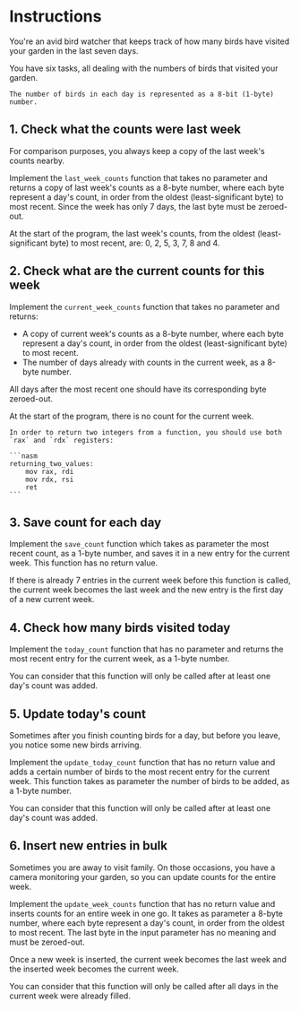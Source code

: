 # Instructions

You're an avid bird watcher that keeps track of how many birds have visited your garden in the last seven days.

You have six tasks, all dealing with the numbers of birds that visited your garden.

~~~~exercism/note
The number of birds in each day is represented as a 8-bit (1-byte) number.
~~~~

## 1. Check what the counts were last week

For comparison purposes, you always keep a copy of the last week's counts nearby.

Implement the `last_week_counts` function that takes no parameter and returns a copy of last week's counts as a 8-byte number, where each byte represent a day's count, in order from the oldest (least-significant byte) to most recent.
Since the week has only 7 days, the last byte must be zeroed-out.

At the start of the program, the last week's counts, from the oldest (least-significant byte) to most recent, are: 0, 2, 5, 3, 7, 8 and 4.

## 2. Check what are the current counts for this week

Implement the `current_week_counts` function that takes no parameter and returns:

- A copy of current week's counts as a 8-byte number, where each byte represent a day's count, in order from the oldest (least-significant byte) to most recent.
- The number of days already with counts in the current week, as a 8-byte number.

All days after the most recent one should have its corresponding byte zeroed-out.

At the start of the program, there is no count for the current week.

~~~~exercism/note
In order to return two integers from a function, you should use both `rax` and `rdx` registers:

```nasm
returning_two_values:
    mov rax, rdi
    mov rdx, rsi
    ret
```
~~~~

## 3. Save count for each day

Implement the `save_count` function which takes as parameter the most recent count, as a 1-byte number, and saves it in a new entry for the current week.
This function has no return value.

If there is already 7 entries in the current week before this function is called, the current week becomes the last week and the new entry is the first day of a new current week.

## 4. Check how many birds visited today

Implement the `today_count` function that has no parameter and returns the most recent entry for the current week, as a 1-byte number.

You can consider that this function will only be called after at least one day's count was added.

## 5. Update today's count

Sometimes after you finish counting birds for a day, but before you leave, you notice some new birds arriving.

Implement the `update_today_count` function that has no return value and adds a certain number of birds to the most recent entry for the current week.
This function takes as parameter the number of birds to be added, as a 1-byte number.

You can consider that this function will only be called after at least one day's count was added.

## 6. Insert new entries in bulk

Sometimes you are away to visit family.
On those occasions, you have a camera monitoring your garden, so you can update counts for the entire week.

Implement the `update_week_counts` function that has no return value and inserts counts for an entire week in one go.
It takes as parameter a 8-byte number, where each byte represent a day's count, in order from the oldest to most recent.
The last byte in the input parameter has no meaning and must be zeroed-out.

Once a new week is inserted, the current week becomes the last week and the inserted week becomes the current week.

You can consider that this function will only be called after all days in the current week were already filled.
